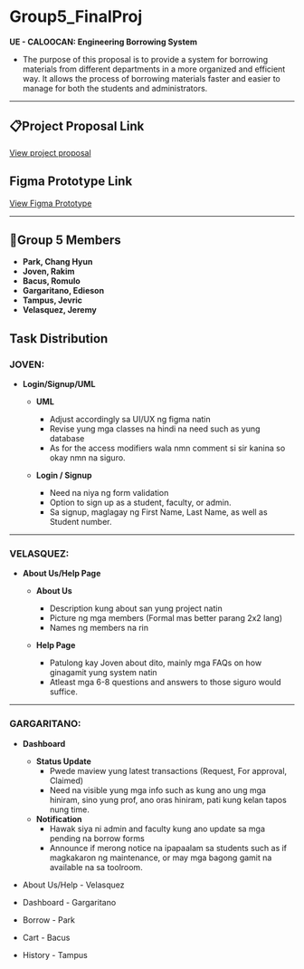 # Group5_FinalProj

**UE - CALOOCAN: Engineering Borrowing System**
- The purpose of this proposal is to provide a system for borrowing materials from different departments in a more organized and efficient way. It allows the process of borrowing materials faster and easier to manage for both the students and administrators.

---

## 📋Project Proposal Link
[View project proposal](https://docs.google.com/document/d/1C1Fj5pqExZpKPn4mpm2bcv4sN5IOBOHy_f1UPy8jEzI/edit?usp=sharing)

## Figma Prototype Link
[View Figma Prototype](https://www.figma.com/design/n0EnTU04S89XkaVkO9EXfT/Untitled?node-id=2-55&t=KCDde4V3du0Zy3dX-1)

---


## 👤Group 5 Members
- **Park, Chang Hyun**
- **Joven, Rakim**
- **Bacus, Romulo**
- **Gargaritano, Edieson**
- **Tampus, Jevric**
- **Velasquez, Jeremy**

## Task Distribution

### JOVEN:
- **Login/Signup/UML**
    - **UML**
        - Adjust accordingly sa UI/UX ng figma natin
        - Revise yung mga classes na hindi na need such as yung database
        - As for the access modifiers wala nmn comment si sir kanina so okay nmn na siguro.
          
    - **Login / Signup**
        - Need na niya ng form validation
        - Option to sign up as a student, faculty, or admin.
        - Sa signup, maglagay ng First Name, Last Name, as well as Student number.
---

### VELASQUEZ:
- **About Us/Help Page**
    - **About Us**
        - Description kung about san yung project natin
        - Picture ng mga members (Formal mas better parang 2x2 lang)
        - Names ng members na rin

    - **Help Page**
        - Patulong kay Joven about dito, mainly mga FAQs on how ginagamit yung system natin
        - Atleast mga 6-8 questions and answers to those siguro would suffice.
---

### GARGARITANO:
- **Dashboard**
    - **Status Update**
        - Pwede maview yung latest transactions (Request, For approval, Claimed)
        - Need na visible yung mga info such as kung ano ung mga hiniram, sino yung prof, ano oras hiniram, pati kung kelan tapos nung time.
    - **Notification**
        - Hawak siya ni admin and faculty kung ano update sa mga pending na borrow forms
        - Announce if merong notice na ipapaalam sa students such as if magkakaron ng maintenance, or may mga bagong gamit na available na sa toolroom.
      
    
- About Us/Help - Velasquez 
- Dashboard - Gargaritano
- Borrow - Park
- Cart - Bacus
- History - Tampus


